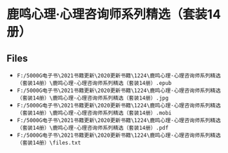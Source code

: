 # 鹿鸣心理·心理咨询师系列精选（套装14册）

## Files

- `F:/5000G电子书\2021书籍更新\2020更新书籍\1224\鹿鸣心理·心理咨询师系列精选（套装14册）\鹿鸣心理·心理咨询师系列精选（套装14册）.epub`
- `F:/5000G电子书\2021书籍更新\2020更新书籍\1224\鹿鸣心理·心理咨询师系列精选（套装14册）\鹿鸣心理·心理咨询师系列精选（套装14册）.jpg`
- `F:/5000G电子书\2021书籍更新\2020更新书籍\1224\鹿鸣心理·心理咨询师系列精选（套装14册）\鹿鸣心理·心理咨询师系列精选（套装14册）.mobi`
- `F:/5000G电子书\2021书籍更新\2020更新书籍\1224\鹿鸣心理·心理咨询师系列精选（套装14册）\鹿鸣心理·心理咨询师系列精选（套装14册）.pdf`
- `F:/5000G电子书\2021书籍更新\2020更新书籍\1224\鹿鸣心理·心理咨询师系列精选（套装14册）\files.txt`

